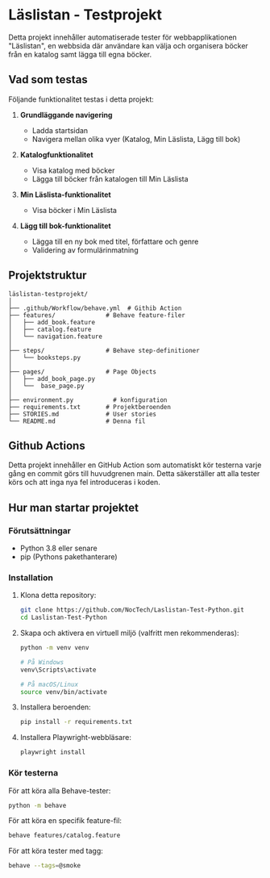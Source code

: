 # Läslistan - Testprojekt

Detta projekt innehåller automatiserade tester för webbapplikationen "Läslistan", en webbsida där användare kan välja och organisera böcker från en katalog samt lägga till egna böcker.

## Vad som testas

Följande funktionalitet testas i detta projekt:

1. **Grundläggande navigering**
   - Ladda startsidan
   - Navigera mellan olika vyer (Katalog, Min Läslista, Lägg till bok)

2. **Katalogfunktionalitet**
   - Visa katalog med böcker
   - Lägga till böcker från katalogen till Min Läslista

3. **Min Läslista-funktionalitet**
   - Visa böcker i Min Läslista

4. **Lägg till bok-funktionalitet**
   - Lägga till en ny bok med titel, författare och genre
   - Validering av formulärinmatning

## Projektstruktur

```
läslistan-testprojekt/
│
├── .github/Workflow/behave.yml  # Githib Action
├── features/              # Behave feature-filer
│   ├── add_book.feature
│   ├── catalog.feature
│   └── navigation.feature
│
├── steps/                 # Behave step-definitioner
│   └── booksteps.py
│
├── pages/                 # Page Objects
│   ├── add_book_page.py
│   └──  base_page.py
│
├── environment.py           # konfiguration
├── requirements.txt       # Projektberoenden
├── STORIES.md             # User stories
└── README.md              # Denna fil
```

## Github Actions
Detta projekt innehåller en GitHub Action som automatiskt kör testerna varje gång en commit görs till huvudgrenen main. Detta säkerställer att alla tester körs och att inga nya fel introduceras i koden.

## Hur man startar projektet

### Förutsättningar

- Python 3.8 eller senare
- pip (Pythons pakethanterare)

### Installation

1. Klona detta repository:
   ```bash
   git clone https://github.com/NocTech/Laslistan-Test-Python.git
   cd Laslistan-Test-Python
   ```

2. Skapa och aktivera en virtuell miljö (valfritt men rekommenderas):
   ```bash
   python -m venv venv
   
   # På Windows
   venv\Scripts\activate
   
   # På macOS/Linux
   source venv/bin/activate
   ```

3. Installera beroenden:
   ```bash
   pip install -r requirements.txt
   ```

4. Installera Playwright-webbläsare:
   ```bash
   playwright install
   ```

### Kör testerna

För att köra alla Behave-tester:
```bash
python -m behave
```

För att köra en specifik feature-fil:
```bash
behave features/catalog.feature
```

För att köra tester med tagg:
```bash
behave --tags=@smoke
```

